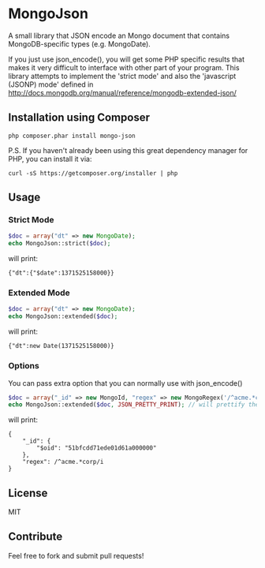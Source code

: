 MongoJson
=========

A small library that JSON encode an Mongo document that contains MongoDB-specific types (e.g. MongoDate).

If you just use json_encode(), you will get some PHP specific results that makes it very difficult to interface with other part of your program. This library attempts to implement the 'strict mode' and also the 'javascript (JSONP) mode' defined in http://docs.mongodb.org/manual/reference/mongodb-extended-json/

Installation using Composer
---------------------------

    php composer.phar install mongo-json

P.S. If you haven't already been using this great dependency manager for PHP, you can install it via:

    curl -sS https://getcomposer.org/installer | php


Usage
-----

### Strict Mode

```php
$doc = array("dt" => new MongoDate);
echo MongoJson::strict($doc);
```

will print:

    {"dt":{"$date":1371525158000}}

### Extended Mode

```php
$doc = array("dt" => new MongoDate);
echo MongoJson::extended($doc);
```

will print:

    {"dt":new Date(1371525158000)}

### Options
You can pass extra option that you can normally use with json_encode()

```php
$doc = array("_id" => new MongoId, "regex" => new MongoRegex('/^acme.*corp/i'));
echo MongoJson::extended($doc, JSON_PRETTY_PRINT); // will prettify the JSON string
```

will print:

    {
        "_id": {
            "$oid": "51bfcdd71ede01d61a000000"
        },
        "regex": /^acme.*corp/i
    }

License
-------
MIT


Contribute
----------
Feel free to fork and submit pull requests!
